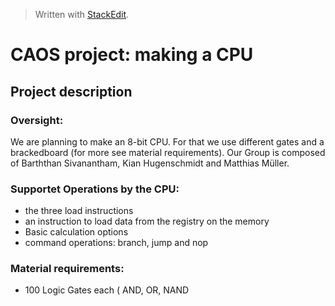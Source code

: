 


> Written with [StackEdit](https://stackedit.io/).

# CAOS project: making a CPU
## Project description

### Oversight:
We are planning to make an 8-bit CPU. For that we use different gates and a brackedboard (for more see material requirements). Our Group is composed of  Barththan Sivanantham, Kian Hugenschmidt and Matthias Müller.

### Supportet Operations by the CPU:
* the three load instructions
* an instruction to load data from the registry on the memory
* Basic calculation options
* command operations: branch, jump and nop

### Material requirements:
* 100 Logic Gates each ( AND, OR, NAND
<!--stackedit_data:
eyJoaXN0b3J5IjpbOTg3MjkwMzYwLDEzMzEwMTM5MDksLTE4MD
QxNzgyMjksLTkwMjE0NTAxMywtMjEzOTExNDYyOCwxOTEyNTg4
NzMzLDczMDk5ODExNl19
-->